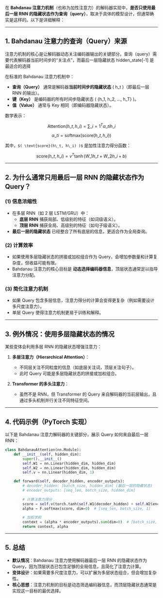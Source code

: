 在 **Bahdanau 注意力机制**（也称为加性注意力）的解码器实现中，**是否只使用最后一层 RNN 的隐藏状态作为查询（query）**，取决于具体的模型设计，但通常确实是这样的。以下是详细解释：

***

## **1. Bahdanau 注意力的查询（Query）来源**

注意力机制的核心是让解码器动态关注编码器输出的关键部分。查询（query）需要代表解码器当前时间步的“关注点”，而最后一层隐藏状态 hidden\_state\[-1] 是最适合的选择

在标准的 Bahdanau 注意力机制中：

*   **查询（Query）** 通常是解码器**当前时间步的隐藏状态** ( h\_t )（即最后一层 RNN 的输出）。
*   **键（Key）** 是编码器的所有时间步隐藏状态 ( {h\_1, h\_2, ..., h\_T} )。
*   **值（Value）** 通常与 Key 相同（即编码器隐藏状态）。

数学表示：

```math
\text{Attention}(h\_t, {h\_i}) = \sum\_{i=1}^T \alpha\_{ti} h\_i
```

```math
\alpha\_{ti} = \text{softmax}( \text{score}(h\_t, h\_i) )
```

其中，`$( \text{score}(h\_t, h\_i) )$` 是加性注意力得分函数：

```math
\text{score}(h\_t, h\_i) = v^T \tanh(W\_1 h\_t + W\_2 h\_i + b)
```

***

## **2. 为什么通常只用最后一层 RNN 的隐藏状态作为 Query？**

### **(1) 信息浓缩性**

*   在多层 RNN（如 2 层 LSTM/GRU）中：
    *   **底层 RNN** 捕获局部、低级别的特征（如词级语义）。
    *   **顶层 RNN** 捕获全局、高级别的特征（如句子级语义）。
*   **最后一层的隐藏状态** 已经整合了所有底层的信息，更适合作为全局查询。

### **(2) 计算效率**

*   如果使用多层隐藏状态的拼接或加权组合作为 Query，会增加参数量和计算复杂度，但收益可能有限。
*   Bahdanau 注意力的核心目标是 **动态选择编码器信息**，顶层状态通常足以指导注意力分配。

### **(3) 简化注意力机制**

*   如果 Query 包含多层信息，注意力得分的计算会变得更复杂（例如需要设计多尺度注意力）。
*   单层 Query 使得注意力机制更易于训练和解释。

***

## **3. 例外情况：使用多层隐藏状态的情况**

某些变体会利用多层 RNN 的隐藏状态增强注意力：

1.  **多层注意力（Hierarchical Attention）**：
    *   不同层关注不同粒度的信息（如底层关注词，顶层关注句子）。
    *   此时 Query 可能是多层隐藏状态的拼接或加权组合。

2.  **Transformer 的多头注意力**：
    *   虽然不是 RNN，但 Transformer 的 Query 来自解码器的当前层输出，且通过多头机制并行关注不同特征空间。

***

## **4. 代码示例（PyTorch 实现）**

以下是 Bahdanau 注意力解码器的关键部分，展示 Query 如何来自最后一层 RNN：

```python
class BahdanauAttention(nn.Module):
    def __init__(self, hidden_dim):
        super().__init__()
        self.W1 = nn.Linear(hidden_dim, hidden_dim)
        self.W2 = nn.Linear(hidden_dim, hidden_dim)
        self.v = nn.Linear(hidden_dim, 1)

    def forward(self, decoder_hidden, encoder_outputs):
        # decoder_hidden: [batch_size, hidden_dim] (最后一层的隐藏状态)
        # encoder_outputs: [seq_len, batch_size, hidden_dim]
        
        # 计算注意力得分
        score = self.v(torch.tanh(self.W1(decoder_hidden) + self.W2(encoder_outputs)))
        alpha = F.softmax(score, dim=0)  # [seq_len, batch_size, 1]
        
        # 加权求和
        context = (alpha * encoder_outputs).sum(dim=0)  # [batch_size, hidden_dim]
        return context, alpha
```

***

## **5. 总结**

*   **默认情况**：Bahdanau 注意力使用解码器最后一层 RNN 的隐藏状态作为 Query，因为顶层状态已包含足够的全局信息，且简化了注意力计算。
*   **变体设计**：如果需要多尺度注意力，可以扩展为多层状态组合，但会增加复杂性。
*   **核心思想**：注意力机制的目标是动态筛选编码器信息，而顶层隐藏状态通常是实现这一目标的最优选择。

